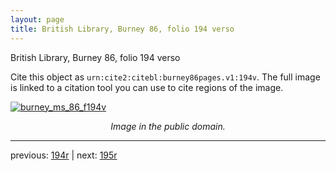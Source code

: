 ```yaml
---
layout: page
title: British Library, Burney 86, folio 194 verso
---
```


British Library, Burney 86, folio 194 verso

Cite this object as `urn:cite2:citebl:burney86pages.v1:194v`.  The full image is linked to a citation tool you can use to cite regions of the image.

[![burney_ms_86_f194v](http://www.homermultitext.org/iipsrv?IIIF=/project/homer/pyramidal/deepzoom/citebl/burney86imgs/v1/burney_ms_86_f194v.tif/full/800,/0/default.jpg)](http://www.homermultitext.org/ict2/?urn=urn:cite2:citebl:burney86imgs.v1:burney_ms_86_f194v) 

<p style="text-align: center; font-style: italic;">Image in the public domain.</p>

---

previous: [194r](../194r/) | next: [195r](../195r/)